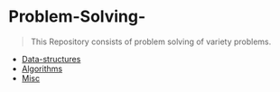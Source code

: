 # Problem-Solving-
> This Repository consists of problem solving of variety problems.
 - [Data-structures](https://github.com/ColonelAVP/Problem-Solving-/tree/master/Data-structures) 
 - [Algorithms](https://github.com/ColonelAVP/Problem-Solving-/tree/master/Algorithms)
 - [Misc](https://github.com/ColonelAVP/Problem-Solving-/tree/master/Miscellaneous)
